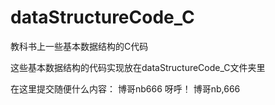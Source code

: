# dataStructureCode_C

教科书上一些基本数据结构的C代码

这些基本数据结构的代码实现放在dataStructureCode_C文件夹里

在这里提交随便什么内容：
博哥nb666
呀呼！
博哥nb,666
